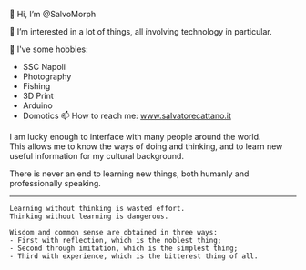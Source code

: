 👋 Hi, I’m @SalvoMorph

👀 I’m interested in a lot of things, all involving technology in particular.

🌱 I've some hobbies:
- SSC Napoli
- Photography
- Fishing
- 3D Print
- Arduino
- Domotics
📫 How to reach me: www.salvatorecattano.it

I am lucky enough to interface with many people around the world. \
This allows me to know the ways of doing and thinking, and to learn new useful information for my cultural background.

There is never an end to learning new things, both humanly and professionally speaking.

----
```
Learning without thinking is wasted effort.
Thinking without learning is dangerous.
```
```
Wisdom and common sense are obtained in three ways:
- First with reflection, which is the noblest thing;
- Second through imitation, which is the simplest thing; 
- Third with experience, which is the bitterest thing of all.
```
